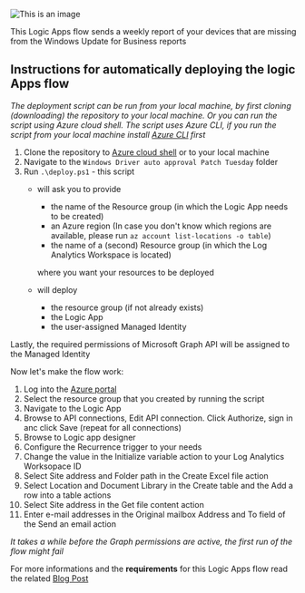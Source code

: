 ![This is an image](https://www.inthecloud247.com/wp-content/uploads/2022/01/Azure-Logic-Apps-GitHub01.png)

This Logic Apps flow sends a weekly report of your devices that are missing from the Windows Update for Business reports

## Instructions for automatically deploying the logic Apps flow ##

*The deployment script can be run from your local machine, by first cloning (downloading) the repository to your local machine. Or you can run the script using Azure cloud shell.
The script uses Azure CLI, if you run the script from your local machine install [Azure CLI](https://docs.microsoft.com/en-us/cli/azure/install-azure-cli) first*

1. Clone the repository to [Azure cloud shell](https://shell.azure.com) or to your local machine
2. Navigate to the `Windows Driver auto approval Patch Tuesday` folder
3. Run `.\deploy.ps1` - this script
    * will ask you to provide
        * the name of the Resource group (in which the Logic App needs to be created)
        * an Azure region (In case you don't know which regions are available, please run `az account list-locations -o table`)
        * the name of a (second) Resource group (in which the Log Analytics Workspace is located)

        where you want your resources to be deployed
    * will deploy
        * the resource group (if not already exists)
        * the Logic App
        * the user-assigned Managed Identity

Lastly, the required permissions of Microsoft Graph API will be assigned to the Managed Identity

Now let's make the flow work:

1. Log into the [Azure portal](https://portal.azure.com)
2. Select the resource group that you created by running the script
3. Navigate to the Logic App
4. Browse to API connections, Edit API connection. Click Authorize, sign in anc click Save (repeat for all connections)
5. Browse to Logic app designer
6. Configure the Recurrence trigger to your needs
7. Change the value in the Initialize variable action to your Log Analytics Worksopace ID
8. Select Site address and Folder path in the Create Excel file action
9. Select Location and Document Library in the Create table and the Add a row into a table actions
10. Select Site address in the Get file content action
11. Enter e-mail addresses in the Original mailbox Address and To field of the Send an email action 

*It takes a while before the Graph permissions are active, the first run of the flow might fail*

For more informations and the **requirements** for this Logic Apps flow read the related [Blog Post](https://www.inthecloud247.com/get-notifications-of-missing-devices-in-windows-update-for-business-report/)
